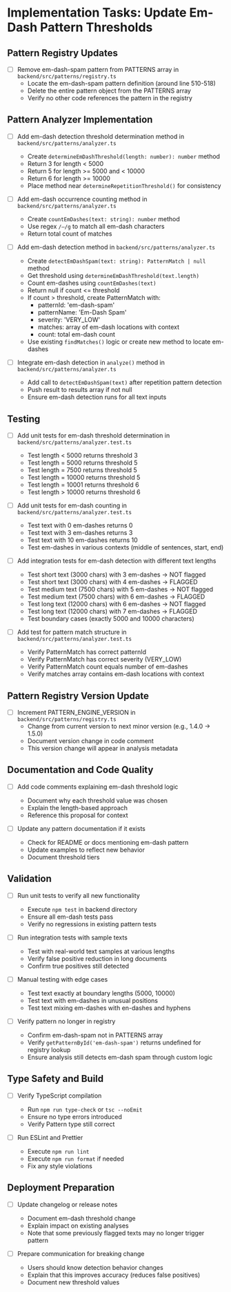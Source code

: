 # Implementation Tasks: Update Em-Dash Pattern Thresholds

## Pattern Registry Updates

- [ ] Remove em-dash-spam pattern from PATTERNS array in `backend/src/patterns/registry.ts`
  - Locate the em-dash-spam pattern definition (around line 510-518)
  - Delete the entire pattern object from the PATTERNS array
  - Verify no other code references the pattern in the registry

## Pattern Analyzer Implementation

- [ ] Add em-dash detection threshold determination method in `backend/src/patterns/analyzer.ts`
  - Create `determineEmDashThreshold(length: number): number` method
  - Return 3 for length < 5000
  - Return 5 for length >= 5000 and < 10000
  - Return 6 for length >= 10000
  - Place method near `determineRepetitionThreshold()` for consistency

- [ ] Add em-dash occurrence counting method in `backend/src/patterns/analyzer.ts`
  - Create `countEmDashes(text: string): number` method
  - Use regex `/—/g` to match all em-dash characters
  - Return total count of matches

- [ ] Add em-dash detection method in `backend/src/patterns/analyzer.ts`
  - Create `detectEmDashSpam(text: string): PatternMatch | null` method
  - Get threshold using `determineEmDashThreshold(text.length)`
  - Count em-dashes using `countEmDashes(text)`
  - Return null if count <= threshold
  - If count > threshold, create PatternMatch with:
    - patternId: 'em-dash-spam'
    - patternName: 'Em-Dash Spam'
    - severity: 'VERY_LOW'
    - matches: array of em-dash locations with context
    - count: total em-dash count
  - Use existing `findMatches()` logic or create new method to locate em-dashes

- [ ] Integrate em-dash detection in `analyze()` method in `backend/src/patterns/analyzer.ts`
  - Add call to `detectEmDashSpam(text)` after repetition pattern detection
  - Push result to results array if not null
  - Ensure em-dash detection runs for all text inputs

## Testing

- [ ] Add unit tests for em-dash threshold determination in `backend/src/patterns/analyzer.test.ts`
  - Test length < 5000 returns threshold 3
  - Test length = 5000 returns threshold 5
  - Test length = 7500 returns threshold 5
  - Test length = 10000 returns threshold 5
  - Test length = 10001 returns threshold 6
  - Test length > 10000 returns threshold 6

- [ ] Add unit tests for em-dash counting in `backend/src/patterns/analyzer.test.ts`
  - Test text with 0 em-dashes returns 0
  - Test text with 3 em-dashes returns 3
  - Test text with 10 em-dashes returns 10
  - Test em-dashes in various contexts (middle of sentences, start, end)

- [ ] Add integration tests for em-dash detection with different text lengths
  - Test short text (3000 chars) with 3 em-dashes → NOT flagged
  - Test short text (3000 chars) with 4 em-dashes → FLAGGED
  - Test medium text (7500 chars) with 5 em-dashes → NOT flagged
  - Test medium text (7500 chars) with 6 em-dashes → FLAGGED
  - Test long text (12000 chars) with 6 em-dashes → NOT flagged
  - Test long text (12000 chars) with 7 em-dashes → FLAGGED
  - Test boundary cases (exactly 5000 and 10000 characters)

- [ ] Add test for pattern match structure in `backend/src/patterns/analyzer.test.ts`
  - Verify PatternMatch has correct patternId
  - Verify PatternMatch has correct severity (VERY_LOW)
  - Verify PatternMatch count equals number of em-dashes
  - Verify matches array contains em-dash locations with context

## Pattern Registry Version Update

- [ ] Increment PATTERN_ENGINE_VERSION in `backend/src/patterns/registry.ts`
  - Change from current version to next minor version (e.g., 1.4.0 → 1.5.0)
  - Document version change in code comment
  - This version change will appear in analysis metadata

## Documentation and Code Quality

- [ ] Add code comments explaining em-dash threshold logic
  - Document why each threshold value was chosen
  - Explain the length-based approach
  - Reference this proposal for context

- [ ] Update any pattern documentation if it exists
  - Check for README or docs mentioning em-dash pattern
  - Update examples to reflect new behavior
  - Document threshold tiers

## Validation

- [ ] Run unit tests to verify all new functionality
  - Execute `npm test` in backend directory
  - Ensure all em-dash tests pass
  - Verify no regressions in existing pattern tests

- [ ] Run integration tests with sample texts
  - Test with real-world text samples at various lengths
  - Verify false positive reduction in long documents
  - Confirm true positives still detected

- [ ] Manual testing with edge cases
  - Test text exactly at boundary lengths (5000, 10000)
  - Test text with em-dashes in unusual positions
  - Test text mixing em-dashes with en-dashes and hyphens

- [ ] Verify pattern no longer in registry
  - Confirm em-dash-spam not in PATTERNS array
  - Verify `getPatternById('em-dash-spam')` returns undefined for registry lookup
  - Ensure analysis still detects em-dash spam through custom logic

## Type Safety and Build

- [ ] Verify TypeScript compilation
  - Run `npm run type-check` or `tsc --noEmit`
  - Ensure no type errors introduced
  - Verify Pattern type still correct

- [ ] Run ESLint and Prettier
  - Execute `npm run lint`
  - Execute `npm run format` if needed
  - Fix any style violations

## Deployment Preparation

- [ ] Update changelog or release notes
  - Document em-dash threshold change
  - Explain impact on existing analyses
  - Note that some previously flagged texts may no longer trigger pattern

- [ ] Prepare communication for breaking change
  - Users should know detection behavior changes
  - Explain that this improves accuracy (reduces false positives)
  - Document new threshold values

